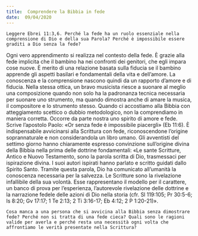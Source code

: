 ```yaml
---
title:  Comprendere la Bibbia in fede
date:  09/04/2020
---
```


`Leggere Ebrei 11:3,6. Perché la fede ha un ruolo essenziale nella comprensione di Dio e della sua Parola? Perché è impossibile essere graditi a Dio senza la fede?`

Ogni vero apprendimento si realizza nel contesto della fede. È grazie alla fede implicita che il bambino ha nei confronti dei genitori, che egli impara cose nuove. È merito di una relazione basata sulla fiducia se il bambino apprende gli aspetti basilari e fondamentali della vita e dell’amore. La conoscenza e la comprensione nascono quindi da un rapporto d’amore e di fiducia. Nella stessa ottica, un bravo musicista riesce a suonare al meglio una composizione quando non solo ha la padronanza tecnica necessaria per suonare uno strumento, ma quando dimostra anche di amare la musica, il compositore e lo strumento stesso. Quando ci accostiamo alla Bibbia con atteggiamento scettico o dubbio metodologico, non la comprendiamo in maniera corretta. Occorre da parte nostra uno spirito di amore e fede. Scrive l’apostolo Paolo: «Or senza fede è impossibile piacergli» (Eb 11:6). È indispensabile avvicinarsi alla Scrittura con fede, riconoscendone l’origine soprannaturale e non considerandola un libro umano. Gli avventisti del settimo giorno hanno chiaramente espresso convinzione sull’origine divina della Bibbia nella prima delle dottrine fondamentali: «Le sante Scritture, Antico e Nuovo Testamento, sono la parola scritta di Dio, trasmessaci per ispirazione divina. I suoi autori ispirati hanno parlato e scritto guidati dallo Spirito Santo. Tramite questa parola, Dio ha comunicato all’umanità la conoscenza necessaria per la salvezza. Le Scritture sono la rivelazione infallibile della sua volontà. Esse rappresentano il modello per il carattere, un banco di prova per l’esperienza, l’autorevole rivelazione delle dottrine e la narrazione fedele delle azioni di Dio nella storia (cfr. Sl 119:105; Pr 30:5-6; Is 8:20; Gv 17:17; 1 Te 2:13; 2 Ti 3:16-17; Eb 4:12; 2 P 1:20-21)».

`Cosa manca a una persona che si avvicina alla Bibbia senza dimostrare fede? Perché non si tratta di una fede cieca? Quali sono le ragioni valide per averla e perché resta una necessità ogni volta che affrontiamo le verità presentate nella Scrittura?`